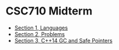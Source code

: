 CSC710 Midterm
==============

- [Section 1, Languages](https://jncraton-csc705-midterm.netlify.com/s1-languages.html)
- [Section 2, Problems](https://jncraton-csc705-midterm.netlify.com/s2-problems.html)
- [Section 3, C++14 GC and Safe Pointers](https://jncraton-csc705-midterm.netlify.com/s3-gc-safe-pointers.html)